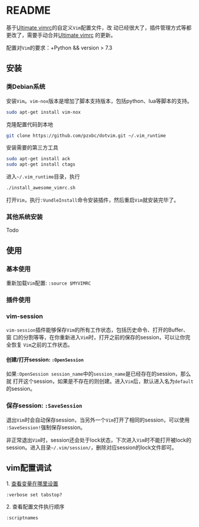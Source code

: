 # README

基于[Ultimate vimrc](https://github.com/amix/vimrc)的自定义`Vim`配置文件，改
动已经很大了，插件管理方式等都更改了，需要手动合并[Ultimate vimrc](https://github.com/amix/vimrc)
的更新。

配置对`Vim`的要求：+Python && version > 7.3

## 安装

### 类Debian系统
安装`Vim`。`vim-nox`版本是增加了脚本支持版本，包括python、lua等脚本的支持。
``` bash
sudo apt-get install vim-nox
```

克隆配置代码到本地
``` bash
git clone https://github.com/pzxbc/dotvim.git ~/.vim_runtime
```

安装需要的第三方工具
``` bash
sudo apt-get install ack
sudo apt-get install ctags
```

进入`~/.vim_runtime`目录，执行
``` bash
./install_awesome_vimrc.sh
```

打开`Vim`，执行`:VundleInstall`命令安装插件，然后重启`Vim`就安装完毕了。

### 其他系统安装

Todo

## 使用

### 基本使用

重新加载`Vim`配置: `:source $MYVIMRC`

### 插件使用

### vim-session
`vim-session`插件能够保存`Vim`的所有工作状态，包括历史命令、打开的Buffer、窗
口的分割等等，在你重新进入`Vim`时，打开之前的保存的session，可以让你完全恢复
`Vim`之前的工作状态。

#### 创建/打开session: `:OpenSession`
如果`:OpenSession session_name`中的`session_name`是已经存在的session，那么就
打开这个session，如果是不存在的则创建。进入`Vim`后，默认进入名为`default`的session。

### 保存session: `:SaveSession`
退出`Vim`时会自动保存session，当另外一个`Vim`打开了相同的session，可以使用
`:SaveSession!`强制保存session。

非正常退出`Vim`时，session还会处于lock状态，下次进入`Vim`时不能打开被lock的
session。进入目录`~/.vim/session/`，删除对应session的lock文件即可。

## vim配置调试

1\. [查看变量在哪里设置](http://vim.wikia.com/wiki/Debug_unexpected_option_settings)
```
:verbose set tabstop?
```

2\. 查看配置文件执行顺序
```
:scriptnames
```
